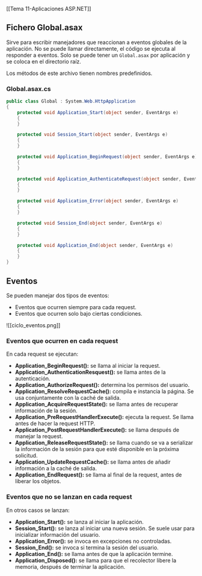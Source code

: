 [[Tema 11-Aplicaciones ASP.NET]]

## Fichero Global.asax
Sirve para escribir manejadores que reaccionan a eventos globales de la aplicación. No se puede llamar directamente, el código se ejecuta al responder a eventos. Solo se puede tener un `Global.asax` por aplicación y se coloca en el directorio raíz.

Los métodos de este archivo tienen nombres predefinidos. 

### Global.asax.cs
```csharp
public class Global : System.Web.HttpApplication
{
    protected void Application_Start(object sender, EventArgs e)
    {
    }

    protected void Session_Start(object sender, EventArgs e)
    {
    }

    protected void Application_BeginRequest(object sender, EventArgs e)
    {
    }

    protected void Application_AuthenticateRequest(object sender, EventArgs e)
    {
    }

    protected void Application_Error(object sender, EventArgs e)
    {
    }

    protected void Session_End(object sender, EventArgs e)
    {
    }

    protected void Application_End(object sender, EventArgs e)
    {
    }
}
```

## Eventos
Se pueden manejar dos tipos de eventos:
+ Eventos que ocurren siempre para cada request.
+ Eventos que ocurren solo bajo ciertas condiciones.

![[ciclo_eventos.png]]

### Eventos que ocurren en cada request
En cada request se ejecutan:
+ **Application_BeginRequest():** se llama al iniciar la request.
+ **Application_AuthenticationResquest():** se llama antes de la autenticación.
+ **Application_AuthorizeRequest():** determina los permisos del usuario.
+ **Application_ResolveRequestCache():** compila e instancia la página. Se usa conjuntamente con la caché de salida. 
+ **Application_AcquireRequestState():** se llama antes de recuperar información de la sesión.
+ **Application_PreRequestHandlerExecute():** ejecuta la request. Se llama antes de hacer la request HTTP.
+ **Application_PostRequestHandlerExecute():** se llama después de manejar la request.
+ **Application_ReleaseRequestState():** se llama cuando se va a serializar la información de la sesión para que esté disponible en la próxima solicitud.
+ **Application_UpdateRequestCache():** se llama antes de añadir información a la caché de salida.
+ **Application_EndRequest():** se llama al final de la request, antes de liberar los objetos.

### Eventos que no se lanzan en cada request
En otros casos se lanzan:
+ **Application_Start():** se lanza al iniciar la aplicación.
+ **Session_Start():** se lanza al iniciar una nueva sesión. Se suele usar para inicializar información del usuario.
+ **Application_Error():** se invoca en excepciones no controladas.
+ **Session_End():** se invoca si termina la sesión del usuario.
+ **Application_End():** se llama antes de que la aplicación termine. 
+ **Application_Disposed():** se llama para que el recolector libere la memoria, después de terminar la aplicación.
